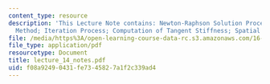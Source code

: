 ```yaml
---
content_type: resource
description: 'This Lecture Note contains: Newton-Raphson Solution Procedure; Continuation
  Method; Iteration Process; Computation of Tangent Stiffness; Spatial Formulation.'
file: /media/https%3A/open-learning-course-data-rc.s3.amazonaws.com/16-225-computational-mechanics-of-materials-fall-2003/f08a92490431fe7345827a1f2c339ad4_lecture_14_notes.pdf
file_type: application/pdf
resourcetype: Document
title: lecture_14_notes.pdf
uid: f08a9249-0431-fe73-4582-7a1f2c339ad4
---
```


